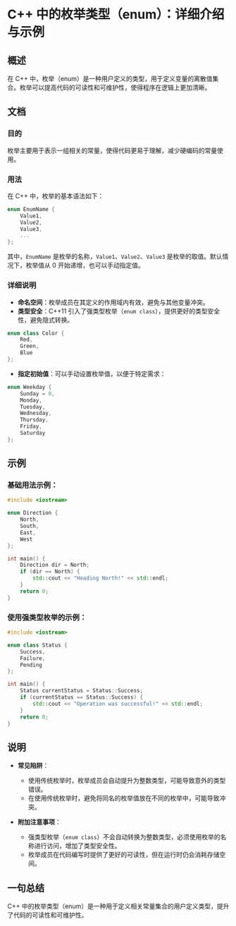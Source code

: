 <!--
Meta Description: # C++ 中的枚举类型（enum）：详细介绍与示例 ## 概述 在 C++ 中，枚举（enum）是一种用户定义的类型，用于定义变量的离散值集合。枚举可以提高代码的可读性和可维护性，使得程序在逻辑上更加清晰。 ## 文档 ### 目的 枚举主要用于表示一组相关的常量，使得代码更易于理解，减少硬编码的...
Meta Keywords: enum, cpp, class, north, std
-->

# C++ 中的枚举类型（enum）：详细介绍与示例

## 概述
在 C++ 中，枚举（enum）是一种用户定义的类型，用于定义变量的离散值集合。枚举可以提高代码的可读性和可维护性，使得程序在逻辑上更加清晰。

## 文档
### 目的
枚举主要用于表示一组相关的常量，使得代码更易于理解，减少硬编码的常量使用。

### 用法
在 C++ 中，枚举的基本语法如下：

```cpp
enum EnumName {
    Value1,
    Value2,
    Value3,
    ...
};
```

其中，`EnumName` 是枚举的名称，`Value1`、`Value2`、`Value3` 是枚举的取值。默认情况下，枚举值从 0 开始递增，也可以手动指定值。

### 详细说明
- **命名空间**：枚举成员在其定义的作用域内有效，避免与其他变量冲突。
- **类型安全**：C++11 引入了强类型枚举（`enum class`），提供更好的类型安全性，避免隐式转换。

```cpp
enum class Color {
    Red,
    Green,
    Blue
};
```

- **指定初始值**：可以手动设置枚举值，以便于特定需求：

```cpp
enum Weekday {
    Sunday = 0,
    Monday,
    Tuesday,
    Wednesday,
    Thursday,
    Friday,
    Saturday
};
```

## 示例
### 基础用法示例：

```cpp
#include <iostream>

enum Direction {
    North,
    South,
    East,
    West
};

int main() {
    Direction dir = North;
    if (dir == North) {
        std::cout << "Heading North!" << std::endl;
    }
    return 0;
}
```

### 使用强类型枚举的示例：

```cpp
#include <iostream>

enum class Status {
    Success,
    Failure,
    Pending
};

int main() {
    Status currentStatus = Status::Success;
    if (currentStatus == Status::Success) {
        std::cout << "Operation was successful!" << std::endl;
    }
    return 0;
}
```

## 说明
- **常见陷阱**：
    - 使用传统枚举时，枚举成员会自动提升为整数类型，可能导致意外的类型错误。
    - 在使用传统枚举时，避免将同名的枚举值放在不同的枚举中，可能导致冲突。
  
- **附加注意事项**：
    - 强类型枚举（`enum class`）不会自动转换为整数类型，必须使用枚举的名称进行访问，增加了类型安全性。
    - 枚举成员在代码编写时提供了更好的可读性，但在运行时仍会消耗存储空间。

## 一句总结
C++ 中的枚举类型（enum）是一种用于定义相关常量集合的用户定义类型，提升了代码的可读性和可维护性。